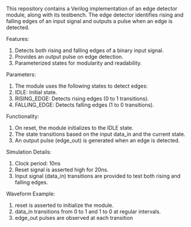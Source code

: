 This repository contains a Verilog implementation of an edge detector module, along with its testbench. The edge detector identifies rising and falling edges of an input signal and outputs a pulse when an edge is detected.

Features:
1. Detects both rising and falling edges of a binary input signal.
2. Provides an output pulse on edge detection.
3. Parameterized states for modularity and readability.

Parameters:

1. The module uses the following states to detect edges:
2. IDLE: Initial state.
3. RISING_EDGE: Detects rising edges (0 to 1 transitions).
4. FALLING_EDGE: Detects falling edges (1 to 0 transitions).

Functionality:

1. On reset, the module initializes to the IDLE state.
2. The state transitions based on the input data_in and the current state.
3. An output pulse (edge_out) is generated when an edge is detected.

Simulation Details:

1. Clock period: 10ns
2. Reset signal is asserted high for 20ns.
3. Input signal (data_in) transitions are provided to test both rising and falling edges.

Waveform Example:

1. reset is asserted to initialize the module.
2. data_in transitions from 0 to 1 and 1 to 0 at regular intervals.
3. edge_out pulses are observed at each transition
